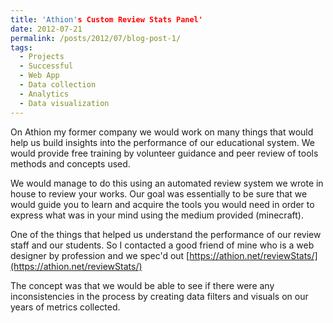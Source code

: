 ```yaml
---
title: 'Athion's Custom Review Stats Panel'
date: 2012-07-21
permalink: /posts/2012/07/blog-post-1/
tags:
  - Projects
  - Successful
  - Web App
  - Data collection
  - Analytics
  - Data visualization
---
```


On Athion my former company we would work on many things that would help us build insights into the performance of our educational system.  We would provide free training by volunteer guidance and peer review of tools methods and concepts used.  

We would manage to do this using an automated review system we wrote in house to review your works.  Our goal was essentially to be sure that we would guide you to learn and acquire the tools you would need in order to express what was in your mind using the medium provided (minecraft).

One of the things that helped us understand the performance of our review staff and our students.  So I contacted a good friend of mine who is a web designer by profession and we spec'd out [https://athion.net/reviewStats/](https://athion.net/reviewStats/)

The concept was that we would be able to see if there were any inconsistencies in the process by creating data filters and visuals on our years of metrics collected.
